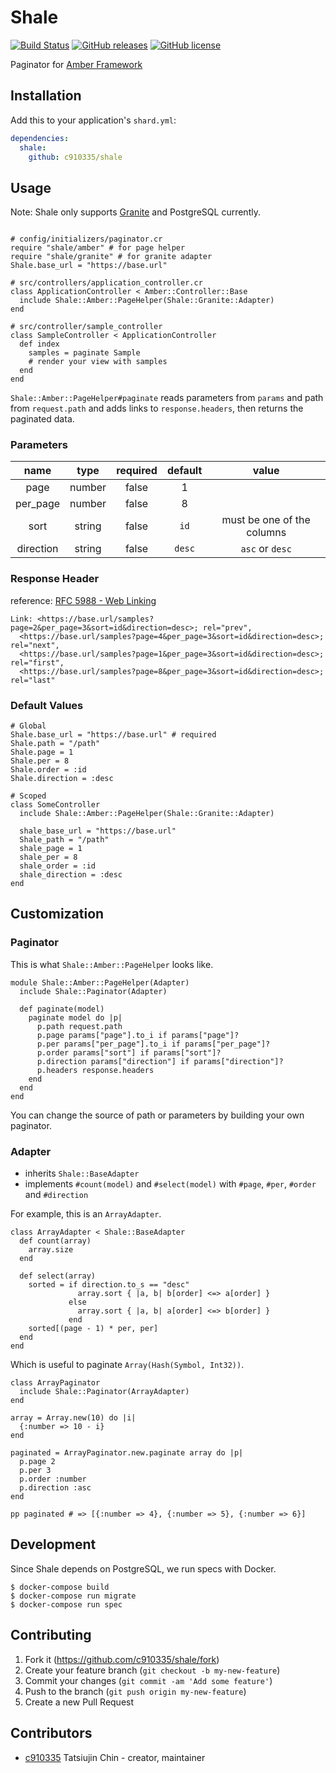 # Shale

[![Build Status](https://travis-ci.com/c910335/shale.svg?branch=master)](https://travis-ci.com/c910335/shale)
[![GitHub releases](https://img.shields.io/github/release/c910335/shale.svg)](https://github.com/c910335/shale/releases)
[![GitHub license](https://img.shields.io/github/license/c910335/shale.svg)](https://github.com/c910335/shale/blob/master/LICENSE)

Paginator for [Amber Framework](https://github.com/amberframework/amber)

## Installation

Add this to your application's `shard.yml`:

```yaml
dependencies:
  shale:
    github: c910335/shale
```

## Usage

Note: Shale only supports [Granite](https://github.com/amberframework/granite) and PostgreSQL currently.

```crystal

# config/initializers/paginator.cr
require "shale/amber" # for page helper
require "shale/granite" # for granite adapter
Shale.base_url = "https://base.url"

# src/controllers/application_controller.cr
class ApplicationController < Amber::Controller::Base
  include Shale::Amber::PageHelper(Shale::Granite::Adapter)
end

# src/controller/sample_controller
class SampleController < ApplicationController
  def index
    samples = paginate Sample
    # render your view with samples
  end
end
```

`Shale::Amber::PageHelper#paginate` reads parameters from `params` and path from `request.path` and adds links to `response.headers`, then returns the paginated data.

### Parameters

| name | type | required | default | value |
|:-:|:-:|:-:|:-:|:-:|
| page | number | false | 1 |
| per_page | number | false | 8 |
| sort | string | false | `id` | must be one of the columns |
| direction | string | false | `desc` | `asc` or `desc` |

### Response Header

reference: [RFC 5988 - Web Linking](https://tools.ietf.org/html/rfc5988)

```
Link: <https://base.url/samples?page=2&per_page=3&sort=id&direction=desc>; rel="prev",
  <https://base.url/samples?page=4&per_page=3&sort=id&direction=desc>; rel="next",
  <https://base.url/samples?page=1&per_page=3&sort=id&direction=desc>; rel="first",
  <https://base.url/samples?page=8&per_page=3&sort=id&direction=desc>; rel="last"
```

### Default Values

```crystal
# Global
Shale.base_url = "https://base.url" # required
Shale.path = "/path"
Shale.page = 1
Shale.per = 8
Shale.order = :id
Shale.direction = :desc

# Scoped
class SomeController
  include Shale::Amber::PageHelper(Shale::Granite::Adapter)

  shale_base_url = "https://base.url"
  Shale_path = "/path"
  shale_page = 1
  shale_per = 8
  shale_order = :id
  shale_direction = :desc
end
```

## Customization

### Paginator

This is what `Shale::Amber::PageHelper` looks like.

```crystal
module Shale::Amber::PageHelper(Adapter)
  include Shale::Paginator(Adapter)

  def paginate(model)
    paginate model do |p|
      p.path request.path
      p.page params["page"].to_i if params["page"]?
      p.per params["per_page"].to_i if params["per_page"]?
      p.order params["sort"] if params["sort"]?
      p.direction params["direction"] if params["direction"]?
      p.headers response.headers
    end
  end
end
```

You can change the source of path or parameters by building your own paginator.

### Adapter

- inherits `Shale::BaseAdapter`
- implements `#count(model)` and `#select(model)` with `#page`, `#per`, `#order` and `#direction`

For example, this is an `ArrayAdapter`.

```crystal
class ArrayAdapter < Shale::BaseAdapter
  def count(array)
    array.size
  end

  def select(array)
    sorted = if direction.to_s == "desc"
               array.sort { |a, b| b[order] <=> a[order] }
             else
               array.sort { |a, b| a[order] <=> b[order] }
             end
    sorted[(page - 1) * per, per]
  end
end
```

Which is useful to paginate `Array(Hash(Symbol, Int32))`.

```crystal
class ArrayPaginator
  include Shale::Paginator(ArrayAdapter)
end

array = Array.new(10) do |i|
  {:number => 10 - i}
end

paginated = ArrayPaginator.new.paginate array do |p|
  p.page 2
  p.per 3
  p.order :number
  p.direction :asc
end

pp paginated # => [{:number => 4}, {:number => 5}, {:number => 6}]
```

## Development

Since Shale depends on PostgreSQL, we run specs with Docker.

```
$ docker-compose build
$ docker-compose run migrate
$ docker-compose run spec
```

## Contributing

1. Fork it (<https://github.com/c910335/shale/fork>)
2. Create your feature branch (`git checkout -b my-new-feature`)
3. Commit your changes (`git commit -am 'Add some feature'`)
4. Push to the branch (`git push origin my-new-feature`)
5. Create a new Pull Request

## Contributors

- [c910335](https://github.com/c910335) Tatsiujin Chin - creator, maintainer
